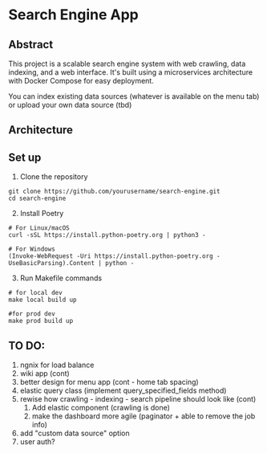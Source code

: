 # Search Engine App

## Abstract

This project is a scalable search engine system with web crawling, data indexing, and a web interface. 
It's built using a microservices architecture with Docker Compose for easy deployment.

You can index existing data sources (whatever is available on the menu tab) or upload your own data source (tbd)

## Architecture 

## Set up

1. Clone the repository

```shell
git clone https://github.com/yourusername/search-engine.git
cd search-engine
```

2. Install Poetry

```shell
# For Linux/macOS
curl -sSL https://install.python-poetry.org | python3 -

# For Windows
(Invoke-WebRequest -Uri https://install.python-poetry.org -UseBasicParsing).Content | python -
```

3. Run Makefile commands

```shell
# for local dev
make local build up

#for prod dev
make prod build up
```


## TO DO:

1) ngnix for load balance 
2) wiki app (cont)
3) better design for menu app (cont - home tab spacing)
4) elastic query class (implement query_specified_fields method)
5) rewise how crawling - indexing - search pipeline should look like (cont)
   1. Add elastic component (crawling is done)
   2. make the dashboard more agile (paginator + able to remove the job info)
6) add "custom data source" option
7) user auth?
